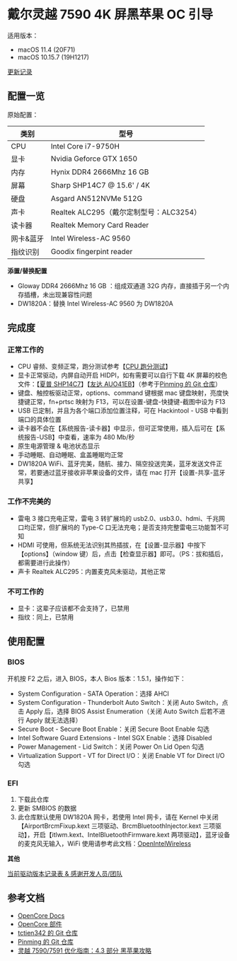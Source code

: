 # 戴尔灵越 7590 4K 屏黑苹果 OC 引导

适用版本：

- macOS 11.4 (20F71)
- macOS 10.15.7 (19H1217)

[更新记录](Changelog.md)

## 配置一览

原始配置：

| 类别      | 型号                                    |
| --------- | --------------------------------------- |
| CPU       | Intel Core i7-9750H                     |
| 显卡      | Nvidia Geforce GTX 1650                 |
| 内存      | Hynix DDR4 2666Mhz 16 GB                |
| 屏幕      | Sharp SHP14C7 @ 15.6' / 4K              |
| 硬盘      | Asgard AN512NVMe 512G                   |
| 声卡      | Realtek ALC295（戴尔定制型号：ALC3254） |
| 读卡器    | Realtek Memory Card Reader              |
| 网卡&蓝牙 | Intel Wireless-AC 9560                  |
| 指纹识别  | Goodix fingerpint reader                |

**添置/替换配置**

- Gloway DDR4 2666Mhz 16 GB ：组成双通道 32G 内存，直接插于另一个内存插槽，未出现兼容性问题
- DW1820A：替换 Intel Wireless-AC 9560 为 DW1820A

## 完成度

### 正常工作的

- CPU 睿频、变频正常，跑分测试参考【[CPU 跑分测试](DOC/CPU.md)】
- 显卡正常驱动，内屏自动开启 HIDPI，如有需要可以自行下载 4K 屏幕的校色文件：【[夏普 SHP14C7](http://oss.pm-z.tech/temp_files/SHP14C7_ICC.zip)】【[友达 AUO41EB](http://oss.pm-z.tech/temp_files/AUO41EB_ICC.zip)】（参考于[Pinming 的 Git 仓库](https://github.com/Pinming/Dell-Inspiron-7590-Hackintosh-Opencore)）
- 键盘、触控板驱动正常，options、command 键根据 mac 键盘映射，亮度快捷键正常，fn+prtsc 映射为 F13，可以在设置-键盘-快捷键-截图中设为 F13
- USB 已定制，并且为各个端口添加位置注释，可在 Hackintool - USB 中看到端口的具体位置
- 读卡器不会在【系统报告-读卡器】中显示，但可正常使用，插入后可在【系统报告-USB】中查看，速率为 480 Mb/秒
- 原生电源管理 & 电池状态显示
- 手动睡眠、自动睡眠、盒盖睡眠均正常
- DW1820A WiFi、蓝牙完美，随航、接力、隔空投送完美，蓝牙发送文件正常，若要通过蓝牙接收非苹果设备的文件，请在 mac 打开【设置-共享-蓝牙共享】

### 工作不完美的

- 雷电 3 接口充电正常，雷电 3 转扩展坞的 usb2.0、usb3.0、hdmi、千兆网口均正常，但扩展坞的 Type-C 口无法充电；是否支持完整雷电三功能暂不可知
- HDMI 可使用，但系统无法识别其热插拔，在【设置-显示器】中按下【options】（window 键）后，点击【检查显示器】即可。（PS：拔和插后，都需要进行此操作）
- 声卡 Realtek ALC295：内置麦克风未驱动，其他正常

### 不可工作的

- 显卡：这辈子应该都不会支持了，已禁用
- 指纹：同上，已禁用

## 使用配置

### BIOS

开机按 F2 之后，进入 BIOS，本人 Bios 版本：1.5.1，操作如下：

- System Configuration - SATA Operation：选择 AHCI
- System Configuration - Thunderbolt Auto Switch：关闭 Auto Switch，点击 Apply 后，选择 BIOS Assist Enumeration（关闭 Auto Switch 后若不进行 Apply 就无法选择）
- Secure Boot - Secure Boot Enable：关闭 Secure Boot Enable 勾选
- Intel Software Guard Extensions - Intel SGX Enable：选择 Disabled
- Power Management - Lid Switch：关闭 Power On Lid Open 勾选
- Virtualization Support - VT for Direct I/O：关闭 Enable VT for Direct I/O 勾选

### EFI

1. 下载此仓库
2. 更新 SMBIOS 的数据
3. 此仓库默认使用 DW1820A 网卡，若使用 Intel 网卡，请在 Kernel 中关闭【AirportBrcmFixup.kext 三项驱动、BrcmBluetoothInjector.kext 三项驱动】，开启【itlwm.kext、IntelBluetoothFirmware.kext 两项驱动】，蓝牙设备的麦克风无输入，WiFi 使用请参考此文档：[OpenIntelWireless](https://openintelwireless.github.io)

**其他**

[当前驱动版本记录表 & 感谢开发人员/团队](DOC/KextsVersion.md)

## 参考文档

- [OpenCore Docs](https://dortania.github.io/OpenCore-Install-Guide)
- [OpenCore 部件](https://ocbook.tlhub.cn)
- [tctien342 的 Git 仓库](https://github.com/tctien342/Dell-Inspiron-7591-Hackintosh)
- [Pinming 的 Git 仓库](https://github.com/Pinming/Dell-Inspiron-7590-Hackintosh-Opencore)
- [灵越 7590/7591 优化指南：4.3 部分 黑苹果攻略](https://zhuanlan.zhihu.com/p/107350906?ivk_sa=1024320u)
